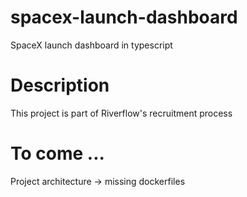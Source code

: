 # spacex-launch-dashboard
SpaceX launch dashboard in typescript

# Description
This project is part of Riverflow's recruitment process

# To come ...
Project architecture -> missing dockerfiles
